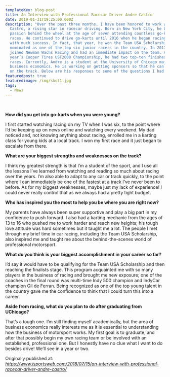 ```yaml
---
templateKey: blog-post
title: An Interview with Professional Racecar Driver Andre Castro
date: 2019-01-31T19:25:00.000Z
description: "Over the past three months, I have been honored to work with Andre
  Castro, a rising star in racecar driving. Born in New York City, he began his
  passion behind the wheel at the age of seven attending countless go-kart
  races. He continued to drive go-karts until 2016 when he began racing cars
  with much success. In fact, that year, he won the Team USA Scholarship and was
  nominated as one of the top six junior racers in the country. In 2017, he
  joined Newman Wachs Racing and had an immediate impact on the team. At that
  year’s Cooper Tires USF2000 Championship, he had two top-ten finishes in four
  races. Currently, Andre is a student at the University of Chicago majoring in
  business economics. He is working on getting sponsors so that he can race more
  on the track. Below are his responses to some of the questions I had for him:"
featuredpost: true
featuredimage: /img/shot1.jpg
tags:
  - News
---
```



**<br>**

**How did you get into go-karts when you were young?**

I first started watching racing on my TV when I was six, to the point where I’d be keeping up on news online and watching every weekend. My dad noticed and, not knowing anything about racing, enrolled me in a karting class for young kids at a local track. I won my first race and it just began to escalate from there.

**What are your biggest strengths and weaknesses on the track?**

I think my greatest strength is that I’m a student of the sport, and I use all the lessons I’ve learned from watching and reading so much about racing over the years. I’m also able to adapt to any car or track quickly, to the point where I can immediately be one of the fastest at a track I’ve never been to before. As for my biggest weaknesses, maybe just my lack of experience! I could never really control that as we always had a pretty tight budget.

**Who has inspired you the most to help you be where you are right now?**

My parents have always been super supportive and play a big part in my confidence to push forward. I also had a karting mechanic from the ages of 13 to 16 who pushed me to work harder and reach new heights; his tough love attitude was hard sometimes but it taught me a lot. The people I met through my brief time in car racing, including the Team USA Scholarship, also inspired me and taught me about the behind-the-scenes world of professional motorsport.

**What do you think is your biggest accomplishment in your career so far?**

I’d say it would have to be qualifying for the Team USA Scholarship and then reaching the finalists stage. This program acquainted me with so many players in the business of racing and brought me new exposure; one of the coaches in the final round was multi-time Indy 500 champion and IndyCar champion Gil de Ferran. Being recognized as one of the top young talent in the country gave me the confidence to think that I could turn this into a career.

**Aside from racing, what do you plan to do after graduating from UChicago?**

That’s a tough one. I’m still finding myself academically, but the area of business economics really interests me as it is essential to understanding how the business of motorsport works. My first goal is to graduate, and after that possibly begin my own racing team or be involved with an established, professional one. But I honestly have no clue what I want to do besides drive! We’ll see in a year or two.

Originally published at: <br>*<https://www.isportsweb.com/2018/07/15/an-interview-with-professional-racecar-driver-andre-castro/>*